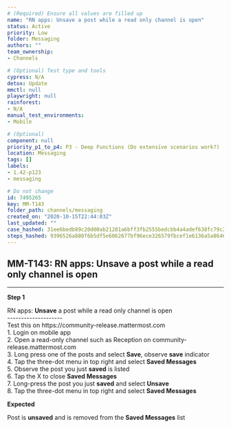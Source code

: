 ```yaml
---
# (Required) Ensure all values are filled up
name: "RN apps: Unsave a post while a read only channel is open"
status: Active
priority: Low
folder: Messaging
authors: ""
team_ownership: 
- Channels

# (Optional) Test type and tools
cypress: N/A
detox: Update
mmctl: null
playwright: null
rainforest: 
- N/A
manual_test_environments: 
- Mobile

# (Optional)
component: null
priority_p1_to_p4: P3 - Deep Functions (Do extensive scenarios work?)
location: Messaging
tags: []
labels: 
- 1.42-p123
- messaging

# Do not change
id: 7495265
key: MM-T143
folder_path: channels/messaging
created_on: "2020-10-15T22:44:03Z"
last_updated: ""
case_hashed: 31ee6bedb89c20d00ab21281a6bff3fb2555bedcbb4a4adef638fc79c2f089bcd4f0d9c9944ce92e4c98927dff9ba1ba
steps_hashed: 9396526a880f6b5df5e6062677bf96ece326579fbcef1e6136a5a86465bbefb4179607aaa60a86bdd6a0643cf6bb6ccd
---
```


## MM-T143: RN apps: Unsave a post while a read only channel is open

---

**Step 1**

RN apps: **Unsave** a post while a read only channel is open\
\--------------------\
Test this on https\://community-release.mattermost.com\
1\. Login on mobile app\
2\. Open a read-only channel such as Reception on community-release.mattermost.com\
3\. Long press one of the posts and select **Save**, observe **save** indicator\
4\. Tap the three-dot menu in top right and select **Saved Messages**\
5\. Observe the post you just **saved** is listed\
6\. Tap the X to close **Saved Messages**\
7\. Long-press the post you just **saved** and select **Unsave**\
8\. Tap the three-dot menu in top right and select **Saved Messages**

**Expected**

Post is **unsaved** and is removed from the **Saved Messages** list
